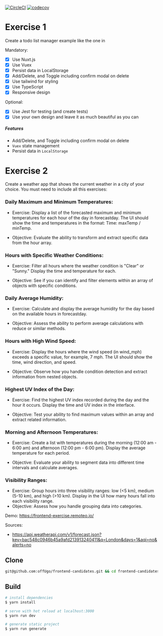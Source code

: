 [![CircleCI](https://circleci.com/gh/nemolize/nuxt-todo/tree/master.svg?style=svg)](https://circleci.com/gh/nemolize/nuxt-todo/tree/master)
[![codecov](https://codecov.io/gh/nemolize/nuxt-todo/branch/master/graph/badge.svg)](https://codecov.io/gh/nemolize/nuxt-todo)


# Exercise 1

Create a todo list manager example like the one in

Mandatory:
- [x] Use Nuxt.js
- [x] Use Vuex
- [x] Persist data in LocalStorage
- [x] Add/Delete, and Toggle including confirm modal on delete
- [x] Use tailwind for styling
- [x] Use TypeScript
- [x] Responsive design

Optional:
- [x] Use Jest for testing (and create tests)
- [x] Use your own design and leave it as much beautiful as you can

##### Features
* Add/Delete, and Toggle including confirm modal on delete
* `Vuex` state management
* Persist data in `LocalStorage`

# Exercise 2

Create a weather app that shows the current weather in a city of your choice. You must need to include all this exercises:

### Daily Maximum and Minimum Temperatures:

- Exercise: Display a list of the forecasted maximum and minimum temperatures for each hour of the day in forecastday. The UI should show the time and temperatures in the format: Time: maxTemp / minTemp.

- Objective: Evaluate the ability to transform and extract specific data from the hour array.

### Hours with Specific Weather Conditions:

- Exercise: Filter all hours where the weather condition is "Clear" or "Sunny." Display the time and temperature for each.

- Objective: See if you can identify and filter elements within an array of objects with specific conditions.

### Daily Average Humidity:

- Exercise: Calculate and display the average humidity for the day based on the available hours in forecastday.

- Objective: Assess the ability to perform average calculations with reduce or similar methods.

### Hours with High Wind Speed:

- Exercise: Display the hours where the wind speed (in wind_mph) exceeds a specific value, for example, 7 mph. The UI should show the time, wind direction, and speed.

- Objective: Observe how you handle condition detection and extract information from nested objects.

### Highest UV Index of the Day:

- Exercise: Find the highest UV index recorded during the day and the hour it occurs. Display the time and UV index in the interface.

- Objective: Test your ability to find maximum values within an array and extract related information.

### Morning and Afternoon Temperatures:

- Exercise: Create a list with temperatures during the morning (12:00 am - 6:00 am) and afternoon (12:00 pm - 6:00 pm). Display the average temperature for each period.

- Objective: Evaluate your ability to segment data into different time intervals and calculate averages.

### Visibility Ranges:

- Exercise: Group hours into three visibility ranges: low (<5 km), medium (5-10 km), and high (>10 km). Display in the UI how many hours fall into each visibility range.
- Objective: Assess how you handle grouping data into categories.

Demo:
https://frontend-exercise.remoteo.io/

Sources:
- https://api.weatherapi.com/v1/forecast.json?key=bac548c0946b45a9afd213913240411&q=London&days=1&aqi=no&alerts=no
    
## Clone

```bash
git@github.com:offUgo/frontend-candidates.git && cd frontend-candidates
```

## Build

```bash
# install dependencies
$ yarn install

# serve with hot reload at localhost:3000
$ yarn run dev

# generate static project
$ yarn run generate
```

